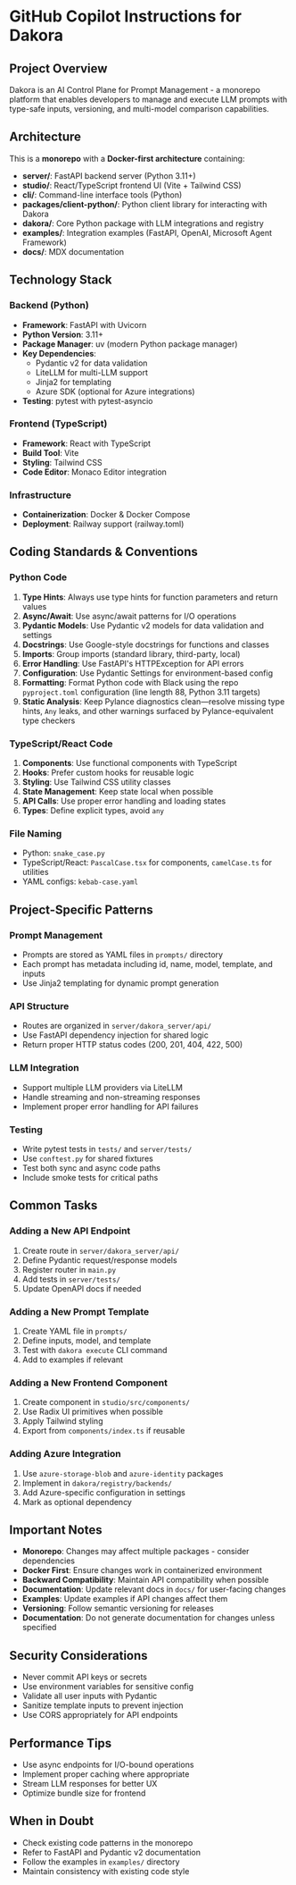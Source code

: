 # GitHub Copilot Instructions for Dakora

## Project Overview

Dakora is an AI Control Plane for Prompt Management - a monorepo platform that enables developers to manage and execute LLM prompts with type-safe inputs, versioning, and multi-model comparison capabilities.

## Architecture

This is a **monorepo** with a **Docker-first architecture** containing:

- **server/**: FastAPI backend server (Python 3.11+)
- **studio/**: React/TypeScript frontend UI (Vite + Tailwind CSS)
- **cli/**: Command-line interface tools (Python)
- **packages/client-python/**: Python client library for interacting with Dakora
- **dakora/**: Core Python package with LLM integrations and registry
- **examples/**: Integration examples (FastAPI, OpenAI, Microsoft Agent Framework)
- **docs/**: MDX documentation

## Technology Stack

### Backend (Python)
- **Framework**: FastAPI with Uvicorn
- **Python Version**: 3.11+
- **Package Manager**: uv (modern Python package manager)
- **Key Dependencies**: 
  - Pydantic v2 for data validation
  - LiteLLM for multi-LLM support
  - Jinja2 for templating
  - Azure SDK (optional for Azure integrations)
- **Testing**: pytest with pytest-asyncio

### Frontend (TypeScript)
- **Framework**: React with TypeScript
- **Build Tool**: Vite
- **Styling**: Tailwind CSS
- **Code Editor**: Monaco Editor integration

### Infrastructure
- **Containerization**: Docker & Docker Compose
- **Deployment**: Railway support (railway.toml)

## Coding Standards & Conventions

### Python Code
1. **Type Hints**: Always use type hints for function parameters and return values
2. **Async/Await**: Use async/await patterns for I/O operations
3. **Pydantic Models**: Use Pydantic v2 models for data validation and settings
4. **Docstrings**: Use Google-style docstrings for functions and classes
5. **Imports**: Group imports (standard library, third-party, local)
6. **Error Handling**: Use FastAPI's HTTPException for API errors
7. **Configuration**: Use Pydantic Settings for environment-based config
8. **Formatting**: Format Python code with Black using the repo `pyproject.toml` configuration (line length 88, Python 3.11 targets)
9. **Static Analysis**: Keep Pylance diagnostics clean—resolve missing type hints, `Any` leaks, and other warnings surfaced by Pylance-equivalent type checkers

### TypeScript/React Code
1. **Components**: Use functional components with TypeScript
2. **Hooks**: Prefer custom hooks for reusable logic
3. **Styling**: Use Tailwind CSS utility classes
4. **State Management**: Keep state local when possible
5. **API Calls**: Use proper error handling and loading states
6. **Types**: Define explicit types, avoid `any`

### File Naming
- Python: `snake_case.py`
- TypeScript/React: `PascalCase.tsx` for components, `camelCase.ts` for utilities
- YAML configs: `kebab-case.yaml`

## Project-Specific Patterns

### Prompt Management
- Prompts are stored as YAML files in `prompts/` directory
- Each prompt has metadata including id, name, model, template, and inputs
- Use Jinja2 templating for dynamic prompt generation

### API Structure
- Routes are organized in `server/dakora_server/api/`
- Use FastAPI dependency injection for shared logic
- Return proper HTTP status codes (200, 201, 404, 422, 500)

### LLM Integration
- Support multiple LLM providers via LiteLLM
- Handle streaming and non-streaming responses
- Implement proper error handling for API failures

### Testing
- Write pytest tests in `tests/` and `server/tests/`
- Use `conftest.py` for shared fixtures
- Test both sync and async code paths
- Include smoke tests for critical paths

## Common Tasks

### Adding a New API Endpoint
1. Create route in `server/dakora_server/api/`
2. Define Pydantic request/response models
3. Register router in `main.py`
4. Add tests in `server/tests/`
5. Update OpenAPI docs if needed

### Adding a New Prompt Template
1. Create YAML file in `prompts/`
2. Define inputs, model, and template
3. Test with `dakora execute` CLI command
4. Add to examples if relevant

### Adding a New Frontend Component
1. Create component in `studio/src/components/`
2. Use Radix UI primitives when possible
3. Apply Tailwind styling
4. Export from `components/index.ts` if reusable

### Adding Azure Integration
1. Use `azure-storage-blob` and `azure-identity` packages
2. Implement in `dakora/registry/backends/`
3. Add Azure-specific configuration in settings
4. Mark as optional dependency

## Important Notes

- **Monorepo**: Changes may affect multiple packages - consider dependencies
- **Docker First**: Ensure changes work in containerized environment
- **Backward Compatibility**: Maintain API compatibility when possible
- **Documentation**: Update relevant docs in `docs/` for user-facing changes
- **Examples**: Update examples if API changes affect them
- **Versioning**: Follow semantic versioning for releases
- **Documentation**: Do not generate documentation for changes unless specified

## Security Considerations

- Never commit API keys or secrets
- Use environment variables for sensitive config
- Validate all user inputs with Pydantic
- Sanitize template inputs to prevent injection
- Use CORS appropriately for API endpoints

## Performance Tips

- Use async endpoints for I/O-bound operations
- Implement proper caching where appropriate
- Stream LLM responses for better UX
- Optimize bundle size for frontend

## When in Doubt

- Check existing code patterns in the monorepo
- Refer to FastAPI and Pydantic v2 documentation
- Follow the examples in `examples/` directory
- Maintain consistency with existing code style
